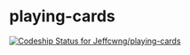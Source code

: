 playing-cards
=============
[ ![Codeship Status for Jeffcwng/playing-cards](https://codeship.io/projects/a43f1fa0-3868-0132-8ce9-564e18eaa61d/status)](https://codeship.io/projects/41996)
